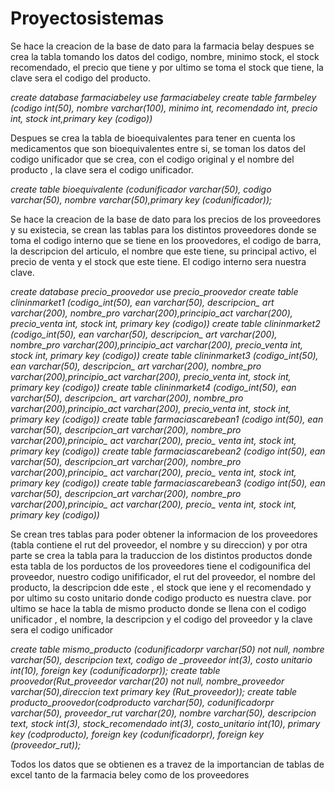 # Proyectosistemas
Se hace la creacion de la base de dato para la farmacia belay despues se crea la tabla tomando los datos del codigo, nombre, minimo stock, el stock recomendado, el precio que tiene y por ultimo se toma el stock que tiene, la clave sera el codigo del producto.

*create database farmaciabeley*
*use farmaciabeley*
*create table farmbeley (codigo int(50), nombre varchar(100), minimo int, recomendado int, precio int, stock int,primary key (codigo))*

Despues se crea la tabla de bioequivalentes para tener en cuenta los medicamentos que son bioequivalentes entre si, se toman los datos del codigo unificador que se crea, con el codigo original y el nombre del producto , la clave sera el codigo unificador.

*create table bioequivalente (codunificador varchar(50), codigo varchar(50), nombre varchar(50),primary key (codunificador));*

Se hace la creacion de la base de dato para los precios de los proveedores y su existecia, se crean las tablas para los distintos proveedores donde se toma el codigo interno que se tiene en los proovedores, el codigo de barra, la descripcion del articulo, el nombre que este tiene, su principal activo, el precio de venta y el stock que este tiene. El codigo interno sera nuestra clave.

*create database precio_proovedor*
*use precio_proovedor*
*create table clininmarket1 (codigo_int(50), ean varchar(50), descripcion_ art varchar(200), nombre_pro varchar(200),principio_act varchar(200), precio_venta int, stock int, primary key (codigo))*
*create table clininmarket2 (codigo_int(50), ean varchar(50), descripcion_ art varchar(200), nombre_pro varchar(200),principio_act varchar(200), precio_venta int, stock int, primary key (codigo))* 
*create table clininmarket3 (codigo_int(50), ean varchar(50), descripcion_ art varchar(200), nombre_pro varchar(200),principio_act varchar(200), precio_venta int, stock int, primary key (codigo))*
*create table clininmarket4 (codigo_int(50), ean varchar(50), descripcion_ art varchar(200), nombre_pro varchar(200),principio_act varchar(200), precio_venta int, stock int, primary key (codigo))*
*create table farmaciascarebean1 (codigo int(50), ean varchar(50), descripcion_art varchar(200), nombre_pro varchar(200),principio_ act varchar(200), precio_ venta int, stock int, primary key (codigo))*
*create table farmaciascarebean2 (codigo int(50), ean varchar(50), descripcion_art varchar(200), nombre_pro varchar(200),principio_ act varchar(200), precio_ venta int, stock int, primary key (codigo))*
*create table farmaciascarebean3 (codigo int(50), ean varchar(50), descripcion_art varchar(200), nombre_pro varchar(200),principio_ act varchar(200), precio_ venta int, stock int, primary key (codigo))*

Se crean tres tablas para poder obtener la informacion de los proveedores (tabla contiene el rut del proveedor, el nombre y su direccion) y por otra parte se crea la tabla para la traduccion de los distintos productos donde esta tabla de los porductos de los proveedores tiene el codigounifica del proveedor, nuestro codigo unifificador, el rut del proveedor, el nombre del producto, la descripcion dde este  , el stock que iene y el recomendado y por ultimo su costo unitario donde codigo producto es nuestra clave.
por ultimo se hace la tabla de mismo producto  donde se llena con el codigo unificador , el nombre, la descripcion y el codigo del proveedor y la clave sera el codigo unificador


*create table mismo_producto (codunificadorpr varchar(50) not null, nombre varchar(50), descripcion text,
codigo de _proveedor int(3), costo unitario int(10), foreign key (codunificadorpr));*
*create table proovedor(Rut_proveedor varchar(20) not null, nombre_proveedor varchar(50),direccion text
primary key (Rut_proveedor));*
*create table producto_proovedor(codproducto varchar(50), codunificadorpr varchar(50), proveedor_rut varchar(20),
nombre varchar(50), descripcion text, stock int(3), stock_recomendado int(3), costo_unitario int(10), primary key
(codproducto), foreign key (codunificadorpr), foreign key (proveedor_rut));*

Todos los datos que se obtienen es a travez de la importancian de tablas de excel tanto de la farmacia beley como de los proveedores 


